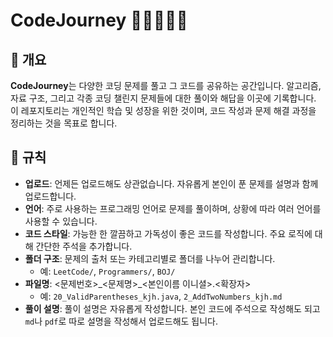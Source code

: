 # CodeJourney 🏃🏃‍♀️🏃‍♂️

## 📌 개요
**CodeJourney**는 다양한 코딩 문제를 풀고 그 코드를 공유하는 공간입니다. 알고리즘, 자료 구조, 그리고 각종 코딩 챌린지 문제들에 대한 풀이와 해답을 이곳에 기록합니다. 이 레포지토리는 개인적인 학습 및 성장을 위한 것이며, 코드 작성과 문제 해결 과정을 정리하는 것을 목표로 합니다.

## 📌 규칙
- **업로드**: 언제든 업로드해도 상관없습니다. 자유롭게 본인이 푼 문제를 설명과 함께 업로드합니다.
- **언어**: 주로 사용하는 프로그래밍 언어로 문제를 풀이하며, 상황에 따라 여러 언어를 사용할 수 있습니다.
- **코드 스타일**: 가능한 한 깔끔하고 가독성이 좋은 코드를 작성합니다. 주요 로직에 대해 간단한 주석을 추가합니다.
- **폴더 구조**: 문제의 출처 또는 카테고리별로 폴더를 나누어 관리합니다.
  - 예: `LeetCode/`, `Programmers/`, `BOJ/`
- **파일명**: <문제번호>\_<문제명>\_<본인이름 이니셜>.<확장자>
  - 예: `20_ValidParentheses_kjh.java`, `2_AddTwoNumbers_kjh.md`
- **풀이 설명**: 풀이 설명은 자유롭게 작성합니다. 본인 코드에 주석으로 작성해도 되고 `md`나 `pdf`로 따로 설명을 작성해서 업로드해도 됩니다.


